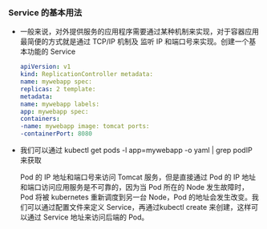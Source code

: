 ### Service 的基本用法

- 一般来说，对外提供服务的应用程序需要通过某种机制来实现，对于容器应用最简便的方式就是通过 TCP/IP 机制及 监听 IP 和端口号来实现。创建一个基本功能的 Service

  ```yaml
  apiVersion: v1
  kind: ReplicationController metadata:
  name: mywebapp spec:
  replicas: 2 template:
  metadata:
  name: mywebapp labels:
  app: mywebapp spec:
  containers:
  -name: mywebapp image: tomcat ports:
  -containerPort: 8080
  ```

- 我们可以通过 kubectl get pods -l app=mywebapp -o yaml | grep podIP 来获取

  Pod 的 IP 地址和端口号来访问 Tomcat 服务，但是直接通过 Pod 的 IP 地址和端口访问应用服务是不可靠的，因为当 Pod 所在的 Node 发生故障时， Pod 将被 kubernetes 重新调度到另一台 Node，Pod 的地址会发生改变。我们可以通过配置文件来定义 Service，再通过kubectl create 来创建，这样可以通过 Service 地址来访问后端的 Pod。

  











